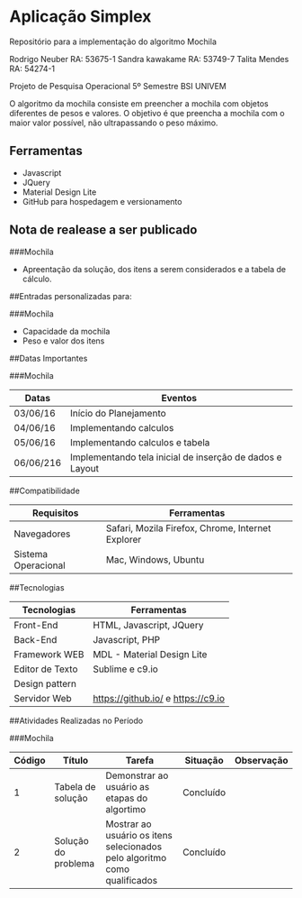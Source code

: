 # Aplicação Simplex

Repositório para a implementação do algoritmo Mochila

Rodrigo Neuber  RA: 53675-1
Sandra kawakame RA: 53749-7
Talita Mendes   RA: 54274-1

Projeto de Pesquisa Operacional
5º Semestre BSI UNIVEM

O algoritmo da mochila consiste em preencher a mochila com objetos diferentes de pesos e valores. O objetivo é que preencha a mochila com o maior valor possível, não ultrapassando o peso máximo.

## Ferramentas

- Javascript
- JQuery
- Material Design Lite
- GitHub para hospedagem e versionamento

## Nota de realease a ser publicado

###Mochila

- Apreentação da solução, dos itens a serem considerados e a tabela de cálculo.


##Entradas personalizadas para:

###Mochila
- Capacidade da mochila
- Peso e valor dos itens

##Datas Importantes

###Mochila

Datas | Eventos
--------- | ------
03/06/16    | Início do Planejamento
04/06/16    | Implementando calculos
05/06/16    | Implementando calculos e tabela
06/06/216	| Implementando tela inicial de inserção de dados e Layout

##Compatibilidade

Requisitos | Ferramentas
--------- | ------
Navegadores     | Safari, Mozila Firefox, Chrome, Internet Explorer
Sistema Operacional    | Mac, Windows, Ubuntu

##Tecnologias

Tecnologias | Ferramentas
--------- | ------
Front-End     | HTML, Javascript, JQuery
Back-End    | Javascript, PHP
Framework WEB    | MDL - Material Design Lite
Editor de Texto  | Sublime e c9.io
Design pattern  | 
Servidor Web    | https://github.io/ e https://c9.io

##Atividades Realizadas no Período

###Mochila

Código | Título | Tarefa | Situação | Observação 
--------- | ------ | -------| -------| -------
1 | Tabela de solução | Demonstrar ao usuário as etapas do algortimo | Concluído |  
2 | Solução do problema | Mostrar ao usuário os itens selecionados pelo algoritmo como qualificados | Concluído | 
 